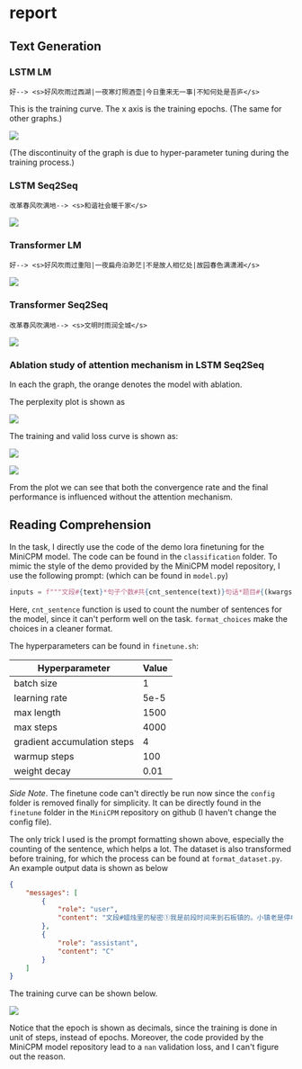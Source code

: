 # report
## Text Generation
### LSTM LM
`好--> <s>好风吹雨过西湖|一夜寒灯照酒壶|今日重来无一事|不知何处是吾庐</s>`

This is the training curve. The x axis is the training epochs. (The same for other graphs.)

![](./report/lstm_lm.png)

(The discontinuity of the graph is due to hyper-parameter tuning during the training process.)

### LSTM Seq2Seq
`改革春风吹满地--> <s>和谐社会暖千家</s>`

![](./report/lstm_seq2seq.png)

### Transformer LM
`好--> <s>好风吹雨过重阳|一夜扁舟泊渺茫|不是故人相忆处|故园春色满潇湘</s>`

![](./report/transformer_lm.png)

### Transformer Seq2Seq
`改革春风吹满地--> <s>文明时雨润全城</s>`

![](./report/transformer_seq2seq.png)

### Ablation study of attention mechanism in LSTM Seq2Seq

In each the graph, the orange denotes the model with ablation.

The perplexity plot is shown as

![](./report/ablation_ppl.png)

The training and valid loss curve is shown as:

![](./report/ablation_train.png)

![](./report/ablation_valid.png)

From the plot we can see that both the convergence rate and the final performance is influenced without the attention mechanism.

## Reading Comprehension

In the task, I directly use the code of the demo lora finetuning for the MiniCPM model. The code can be found in the `classification` folder. To mimic the style of the demo provided by the MiniCPM model repository, I use the following prompt: (which can be found in `model.py`)

```python
inputs = f"""文段#{text}*句子个数#共{cnt_sentence(text)}句话*题目#{(kwargs['questions'][i])}*选项#{format_choices(kwargs['choices'][i])}""" 
```

Here, `cnt_sentence` function is used to count the number of sentences for the model, since it can't perform well on the task. `format_choices` make the choices in a cleaner format.

The hyperparameters can be found in `finetune.sh`:

| Hyperparameter | Value |
| -------------- | ----- |
| batch size    | 1     |
| learning rate | 5e-5  |
| max length    | 1500   |
| max steps     | 4000  |
| gradient accumulation steps | 4 |
| warmup steps  | 100  |
| weight decay  | 0.01  |

*Side Note*. The finetune code can't directly be run now since the `config` folder is removed finally for simplicity. It can be directly found in the `finetune` folder in the `MiniCPM` repository on github (I haven't change the config file). 

The only trick I used is the prompt formatting shown above, especially the counting of the sentence, which helps a lot. The dataset is also transformed before training, for which the process can be found at `format_dataset.py`. An example output data is shown as below

```json
{
    "messages": [
        {
            "role": "user",
            "content": "文段#蜡烛里的秘密①我是前段时间来到石板镇的。小镇老是停电，得准备蜡烛。②我一连找了三家杂货铺，店主都同样告诉我:“没有。”我很纳闷，一个镇子，怎么连卖蜡烛的都没有?③小镇上有四间杂货铺，我打算到剩余的那家去碰碰运气。店主看出我是新来的，直截了当告诉我:“你到街尾的老阿婆家去买吧，她那儿有。”这让我更奇怪了，老板怎么会知道老阿婆家卖蜡烛?④于是，我顺着石板街一直走。走到尾，在一个缩进去的地方，吴然有一个简陋的摊位，几块砖头和破木板搭的货架上摆着香纸和蜡烛。付钱的时候，我问老阿婆:“生意好吗?”老阿婆笑呵呵地说:“好，这不老停电吗?来我这买蜡烛的人多。不过老停电，也不好哟……”她抬起胳膊，把蜡烛递给我。我这才发现，老阿婆的腿不能动，估计是下半身瘫痪。我冲她笑了笑，满意而归。⑤接连几个晚上还是停电，我到街上漫步。走着走着，我来到一家杂货铺，买了点东西，又跟老板闲聊起来。我好奇地问:“小镇老是停电，蜡烛生意应该很好，你为什么不进些蜡烛卖呢?”⑥店主笑了笑，这才告诉我秘密。原来，老阿婆的日子过得很艰难，他们几家杂货铺商议之后，偷偷有了一个约定:不卖蜡烛。⑦听了店主的话，我被深深地感动了。*句子个数#共16句话*题目#“听了店主的话，我被深深地感动了。”感动“我”的是*选项#A. 老阿婆身体残疾，却还自食其力。|B. 三家杂货铺都不卖蜡烛,“我”在第四家买到了。|C. 四家店铺老板同情老阿婆，从他们约定不卖蜡烛的行为可以看出他们善良的心|D. “我”终于知道了蜡烛里的秘密。"
        },
        {
            "role": "assistant",
            "content": "C"
        }
    ]
}
```

The training curve can be shown below.

![](./report/classification.png)

Notice that the epoch is shown as decimals, since the training is done in unit of steps, instead of epochs. Moreover, the code provided by the MiniCPM model repository lead to a `nan` validation loss, and I can't figure out the reason.